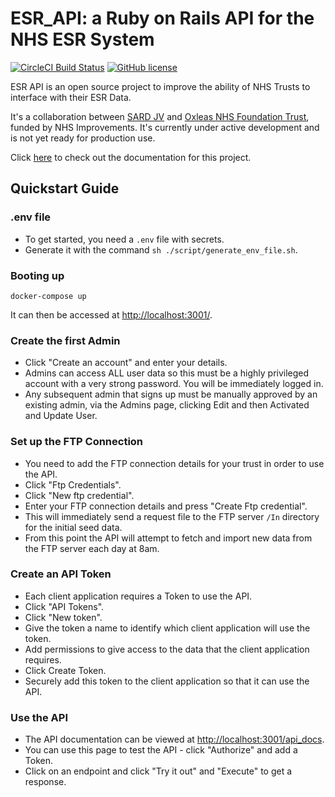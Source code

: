 # ESR_API: a Ruby on Rails API for the NHS ESR System

[![CircleCI Build Status](https://circleci.com/gh/sardjv/esr_api.svg?style=shield)](https://circleci.com/gh/sardjv/esr_api)
[![GitHub license](https://img.shields.io/badge/license-MIT-blue.svg)](https://github.com/sardjv/esr_api/blob/master/LICENSE)

ESR API is an open source project to improve the ability of NHS Trusts to interface with their ESR Data.

It's a collaboration between [SARD JV](https://sardjv.co.uk/) and [Oxleas NHS Foundation Trust](http://oxleas.nhs.uk/), funded by NHS Improvements. It's currently under active development and is not yet ready for production use.

Click [here](https://sardjv.github.io/esr_api/) to check out the documentation for this project.

## Quickstart Guide

### .env file

- To get started, you need a `.env` file with secrets.
- Generate it with the command `sh ./script/generate_env_file.sh`.

### Booting up

```
docker-compose up
```

It can then be accessed at [http://localhost:3001/](http://localhost:3001/).

### Create the first Admin

- Click "Create an account" and enter your details.
- Admins can access ALL user data so this must be a highly privileged account with a very strong password. You will be immediately logged in.
- Any subsequent admin that signs up must be manually approved by an existing admin, via the Admins page, clicking Edit and then Activated and Update User.

### Set up the FTP Connection

- You need to add the FTP connection details for your trust in order to use the API.
- Click "Ftp Credentials".
- Click "New ftp credential".
- Enter your FTP connection details and press "Create Ftp credential".
- This will immediately send a request file to the FTP server `/In` directory for the initial seed data.
- From this point the API will attempt to fetch and import new data from the FTP server each day at 8am.

### Create an API Token

- Each client application requires a Token to use the API.
- Click "API Tokens".
- Click "New token".
- Give the token a name to identify which client application will use the token.
- Add permissions to give access to the data that the client application requires.
- Click Create Token.
- Securely add this token to the client application so that it can use the API.

### Use the API

- The API documentation can be viewed at [http://localhost:3001/api_docs](http://localhost:3001/api_docs).
- You can use this page to test the API - click "Authorize" and add a Token.
- Click on an endpoint and click "Try it out" and "Execute" to get a response.
